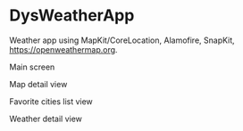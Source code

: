 # DysWeatherApp

Weather app using MapKit/CoreLocation, Alamofire, SnapKit, https://openweathermap.org.

Main screen
![]()

Map detail view
![]()

Favorite cities list view
![]()

Weather detail view
![]()
